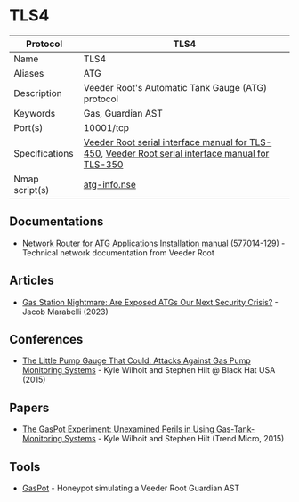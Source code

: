 # TLS4

| Protocol | TLS4 |
|---|---|
| Name | TLS4 |
| Aliases | ATG |
| Description | Veeder Root's Automatic Tank Gauge (ATG) protocol |
| Keywords | Gas, Guardian AST |
| Port(s) | 10001/tcp |
| Specifications | [Veeder Root serial interface manual for TLS-450](https://nationalpetroleum.net/docs/veeder-root/tls450-serialcommands-manual.pdf), [Veeder Root serial interface manual for TLS-350](https://cdn.chipkin.com/files/liz/576013-635.pdf) |
| Nmap script(s) | [atg-info.nse](https://github.com/digitalbond/Redpoint/blob/master/atg-info.nse) |

## Documentations
- [Network Router for ATG Applications Installation manual (577014-129)](https://docs.veeder.com/gold/download.cfm?doc_id=123) - Technical network documentation from Veeder Root
## Articles
- [Gas Station Nightmare: Are Exposed ATGs Our Next Security Crisis?](https://medium.com/@jacmarab/gas-station-nightmare-are-exposed-atgs-our-next-security-crisis-1ac80a55b405) - Jacob Marabelli (2023)
## Conferences
- [The Little Pump Gauge That Could: Attacks Against Gas Pump Monitoring Systems](https://www.youtube.com/watch?v=gorNee0MaoU) - Kyle Wilhoit and Stephen Hilt @ Black Hat USA (2015)
## Papers
- [The GasPot Experiment: Unexamined Perils in Using Gas-Tank-Monitoring Systems](https://www.blackhat.com/docs/us-15/materials/us-15-Wilhoit-The-Little-Pump-Gauge-That-Could-Attacks-Against-Gas-Pump-Monitoring-Systems-wp.pdf) - Kyle Wilhoit and Stephen Hilt (Trend Micro, 2015)
## Tools
- [GasPot](https://github.com/sjhilt/GasPot) - Honeypot simulating a Veeder Root Guardian AST
